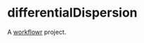 # differentialDispersion

A [workflowr][] project.

[workflowr]: https://github.com/workflowr/workflowr
